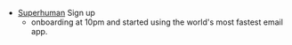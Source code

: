 - [Superhuman]() Sign up
    - onboarding at 10pm and started using the world's most fastest email app. 
